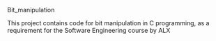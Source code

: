 Bit_manipulation

This project contains code for bit manipulation in C programming, as a requirement for the Software Engineering course by ALX
